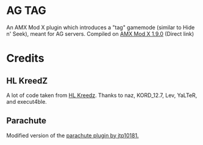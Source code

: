 # AG TAG

An AMX Mod X plugin which introduces a "tag" gamemode (similar to Hide n' Seek), meant for AG servers.
Compiled on [AMX Mod X 1.9.0](http://www.amxmodx.org/amxxdrop/1.9/amxmodx-1.9.0-git5263-base-windows.zip) (Direct link)

# Credits

## HL KreedZ
A lot of code taken from [HL Kreedz](https://github.com/YaLTeR/hlkreedz). Thanks to naz, KORD_12.7, Lev, YaLTeR, and execut4ble.

## Parachute
Modified version of the [parachute plugin by jtp10181.](https://forums.alliedmods.net/showthread.php?t=49694)
